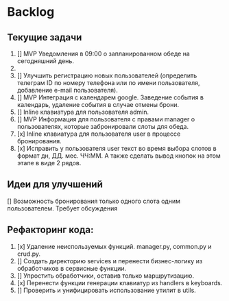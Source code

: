 # Backlog

## Текущие задачи
1. [] MVP Уведомления в 09:00 о запланированном обеде на сегодняшний день.
2. 
3. [] Улучшить регистрацию новых пользователей (определить телеграм ID по номеру телефона или по имени пользователя, добавление e-mail пользователя).
4. [] MVP Интеграция с календарем google. Заведение события в календарь, удаление события в случае отмены брони.
5. [] Inline клавиатура для пользователя admin.
6. [] MVP Информация для пользователя с правами manager о пользователях, которые забронировали слоты для обеда.
6. [х] Inline клавиатура для пользователя user в процессе бронирования.
7. [х] Исправить у пользователя user текст во время выбора слотов в формат дн, ДД. мес. ЧЧ:ММ. А также сделать вывод кнопок на этом этапе в виде 2 рядов.

## Идеи для улучшений
[] Возможность бронирования только одного слота одним пользователем. Требует обсуждения

## Рефакторинг кода:
1. [x] Удаление неиспользуемых функций. manager.py, common.py и crud.py.
2. [] Создать директорию services и перенести бизнес-логику из обработчиков в сервисные функции.
3. [] Упростить обработчики, оставив только маршрутизацию.
4. [х] Перенести функции генерации клавиатур из handlers в keyboards.
5. [] Проверить и унифицировать использование утилит в utils.